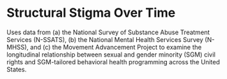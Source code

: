 # Structural Stigma Over Time

Uses data from (a) the National Survey of Substance Abuse Treatment Services (N-SSATS), (b) the National Mental Health Services Survey (N-MHSS), and (c) the Movement Advancement Project to examine the longitudinal relationship between sexual and gender minority (SGM) civil rights and SGM-tailored behavioral health programming across the United States.
